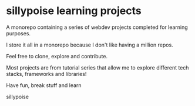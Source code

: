 # sillypoise learning projects

A monorepo containing a series of webdev projects completed for learning purposes.

I store it all in a monorepo because I don't like having a million repos.

Feel free to clone, explore and contribute.

Most projects are from tutorial series that allow me to explore different tech stacks, frameworks and libraries!

Have fun, break stuff and learn

sillypoise
